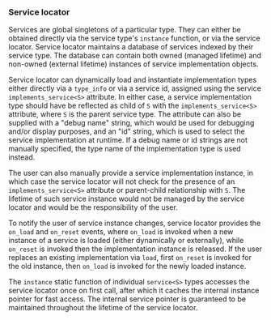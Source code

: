 ### Service locator

Services are global singletons of a particular type. They can either be obtained directly via the service type's
`instance` function, or via the service locator. Service locator maintains a database of services indexed by their
service type. The database can contain both owned (managed lifetime) and non-owned (external lifetime) instances
of service implementation objects.

Service locator can dynamically load and instantiate implementation types either directly via a `type_info` or via a
service id, assigned using the service `implements_service<S>` attribute. In either case, a service implementation type
should have be reflected as child of `S` with the `implements_service<S>` attribute, where `S` is the parent service
type. The attribute can also be supplied with a "debug name" string, which would be used for debugging and/or display
purposes, and an "id" string, which is used to select the service implementation at runtime. If a debug name or id
strings are not manually specified, the type name of the implementation type is used instead.

The user can also manually provide a service implementation instance, in which case the service locator will not check
for the presence of an `implements_service<S>` attribute or parent-child relationship with `S`. The lifetime of such
service instance would not be managed by the service locator and would be the responsibility of the user.

To notify the user of service instance changes, service locator provides the `on_load` and `on_reset` events,
where `on_load` is invoked when a new instance of a service is loaded (either dynamically or externally),
while `on_reset` is invoked then the implementation instance is released. If the user replaces an existing
implementation via `load`, first `on_reset` is invoked for the old instance, then `on_load` is invoked for the newly
loaded instance.

The `instance` static function of individual `service<S>` types accesses the service locator once on first call, after
which it caches the internal instance pointer for fast access. The internal service pointer is guaranteed to be
maintained throughout the lifetime of the service locator.